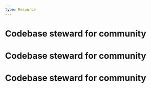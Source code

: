 ```yaml
---
type: Resource
---
```


# Codebase steward for community

# Codebase steward for community

# Codebase steward for community
